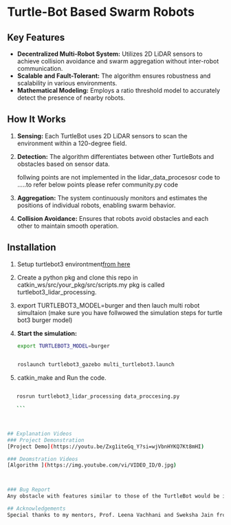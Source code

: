 # Turtle-Bot Based Swarm Robots


## Key Features
- **Decentralized Multi-Robot System:** Utilizes 2D LiDAR sensors to achieve collision avoidance and swarm aggregation without inter-robot communication.
- **Scalable and Fault-Tolerant:** The algorithm ensures robustness and scalability in various environments.
- **Mathematical Modeling:** Employs a ratio threshold model to accurately detect the presence of nearby robots.

## How It Works
1. **Sensing:** Each TurtleBot uses 2D LiDAR sensors to scan the environment within a 120-degree field.
2. **Detection:** The algorithm differentiates between other TurtleBots and obstacles based on sensor data.

   follwing points are not implemented in the lidar_data_procesosr code to .....to refer below points please  refer community.py code
4. **Aggregation:** The system continuously monitors and estimates the positions of individual robots, enabling swarm behavior.
5. **Collision Avoidance:** Ensures that robots avoid obstacles and each other to maintain smooth operation.

## Installation
1. Setup turtlebot3 environtment[from here](https://emanual.robotis.com/docs/en/platform/turtlebot3/quick-start/#pc-setup)
2. Create a python pkg and clone this repo in  catkin_ws/src/your_pkg/src/scripts.my pkg is called turtlebot3_lidar_processing.
3. export TURTLEBOT3_MODEL=burger and then  lauch multi robot simultaion (make sure you have follwowed the simulation steps for turtle bot3 burger model)
4.  **Start the simulation:**
    ```bash
    export TURTLEBOT3_MODEL=burger
    ```
    ```bash
 
    roslaunch turtlebot3_gazebo multi_turtlebot3.launch
    ```

5. catkin_make and Run the code.
 ```bash
 
    rosrun turtlebot3_lidar_processing data_proccesing.py

    ```
    


## Explanation Videos
### Project Demonstration
[Project Demo](https://youtu.be/Zxg1iteGq_Y?si=wjVbnHYKQ7Kt8mHI)

### Deomstration Videos
[Algorithm ](https://img.youtube.com/vi/VIDEO_ID/0.jpg)



### Bug Report
 Any obstacle with features similar to those of the TurtleBot would be incorrectly classified as another TurtleBot. This represents a significant limitation of the current code.

## Acknowledgements
Special thanks to my mentors, Prof. Leena Vachhani and Sweksha Jain from ARMS lab Systems and Control Engineering, IIT-Bombay, for their guidance and support throughout this project.




